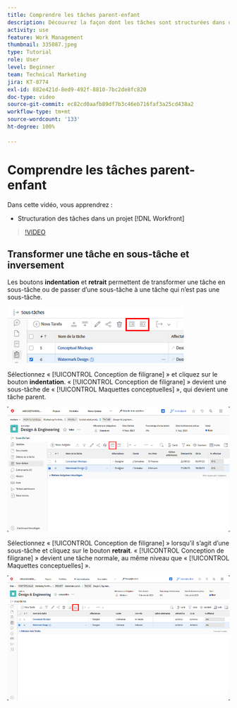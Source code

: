 ```yaml
---
title: Comprendre les tâches parent-enfant
description: Découvrez la façon dont les tâches sont structurées dans une relation parent-enfant dans un projet  [!DNL  Workfront] .
activity: use
feature: Work Management
thumbnail: 335087.jpeg
type: Tutorial
role: User
level: Beginner
team: Technical Marketing
jira: KT-8774
exl-id: 882e421d-8ed9-492f-8810-7bc2de8fc820
doc-type: video
source-git-commit: ec82cd0aafb89df7b3c46eb716faf3a25cd438a2
workflow-type: tm+mt
source-wordcount: '133'
ht-degree: 100%

---
```


# Comprendre les tâches parent-enfant

Dans cette vidéo, vous apprendrez :

* Structuration des tâches dans un projet [!DNL Workfront]

>[!VIDEO](https://video.tv.adobe.com/v/335087/?quality=12&learn=on)


## Transformer une tâche en sous-tâche et inversement

Les boutons **indentation** et **retrait** permettent de transformer une tâche en sous-tâche ou de passer d’une sous-tâche à une tâche qui n’est pas une sous-tâche.

![Une image des boutons indentation et retrait.](assets/indent-and-outdent.png)

Sélectionnez « [!UICONTROL Conception de filigrane] » et cliquez sur le bouton **indentation**. « [!UICONTROL Conception de filigrane] » devient une sous-tâche de « [!UICONTROL Maquettes conceptuelles] », qui devient une tâche parent.

![Une image illustrant l’utilisation du bouton d’indentation.](assets/indent.png)

Sélectionnez « [!UICONTROL Conception de filigrane] » lorsqu’il s’agit d’une sous-tâche et cliquez sur le bouton **retrait**. « [!UICONTROL Conception de filigrane] » devient une tâche normale, au même niveau que « [!UICONTROL Maquettes conceptuelles] ».

![Une image illustrant l’utilisation du bouton retrait.](assets/outdent.png)

